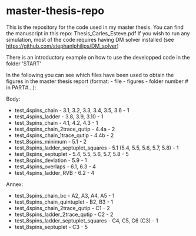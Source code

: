 # master-thesis-repo

This is the repository for the code used in my master thesis. You can find the manuscript in this repo: Thesis_Carles_Esteve.pdf
If you wish to run any simulation, most of the code requires having DM solver installed (see https://github.com/stephanlphilips/DM_solver)

There is an introductory example on how to use the developped code in the folder 'START'

In the following you can see which files have been used to obtain the figures in the master thesis report (format: - file - figures - folder number # in PART#...):

Body:

- test_4spins_chain - 3.1, 3.2, 3.3, 3.4, 3.5, 3.6 - 1
- test_4spins_ladder - 3.8, 3.9, 3.10 - 1
- test_3spins_chain - 4.1, 4.2, 4.3 - 1
- test_4spins_chain_2trace_qutip - 4.4a - 2
- test_4spins_chain_1trace_qutip - 4.4b - 2
- test_8spins_minimum - 5.1 - 2
- test_8spins_ladder_septuplet_squares - 5.1 (5.4, 5.5, 5.6, 5.7, 5.8) - 1
- test_8spins_septuplet - 5.4, 5.5, 5.6, 5.7, 5.8 - 5
- test_8spins_deviation - 5.9 - 1
- test_4spins_overlaps - 6.1, 6.3 - 4
- test_4spins_ladder_RVB - 6.2 - 4

Annex:


- test_3spins_chain_bc - A2, A3, A4, A5 - 1
- test_6spins_chain_quintuplet - B2, B3 - 1
- test_4spins_chain_2trace_qutip - C1 - 2
- test_8spins_ladder_2trace_qutip - C2 - 2
- test_8spins_ladder_septuplet_squares - C4, C5, C6 (C3) - 1
- test_8spins_septuplet - C3 - 5
